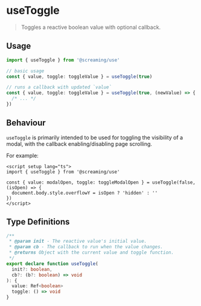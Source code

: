 # useToggle

> Toggles a reactive boolean value with optional callback.

## Usage

```ts
import { useToggle } from '@screaming/use'

// basic usage
const { value, toggle: toggleValue } = useToggle(true)

// runs a callback with updated `value`
const { value, toggle: toggleValue } = useToggle(true, (newValue) => {
  /* ... */
})
```

## Behaviour

`useToggle` is primarily intended to be used for toggling the visibility of a modal, with the callback enabling/disabling page scrolling.

For example:

```vue
<script setup lang="ts">
import { useToggle } from '@screaming/use'

const { value: modalOpen, toggle: toggleModalOpen } = useToggle(false, (isOpen) => {
  document.body.style.overflowY = isOpen ? 'hidden' : ''
})
</script>
```

## Type Definitions

```ts
/**
 * @param init - The reactive value's initial value.
 * @param cb - The callback to run when the value changes.
 * @returns Object with the current value and toggle function.
 */
export declare function useToggle(
  init?: boolean,
  cb?: (b?: boolean) => void
): {
  value: Ref<boolean>
  toggle: () => void
}
```
